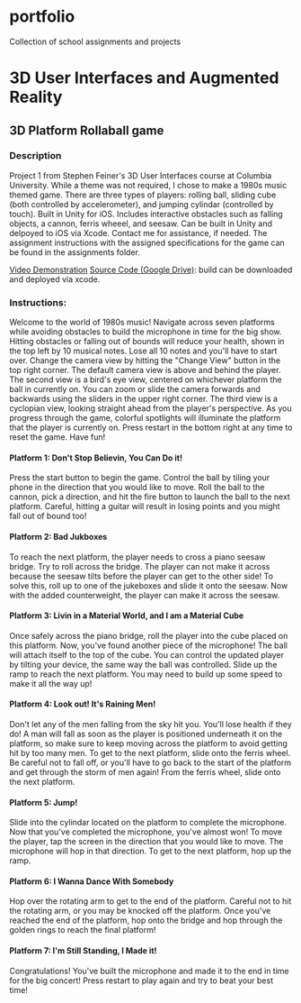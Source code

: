 # portfolio
Collection of school assignments and projects


# 3D User Interfaces and Augmented Reality
## 3D Platform Rollaball game
### Description 
Project 1 from Stephen Feiner's 3D User Interfaces course at Columbia University. While a theme was not required, I chose to make a 1980s music themed game. There are three types of players: rolling ball, sliding cube (both controlled by accelerometer), and jumping cylindar (controlled by touch). Built in Unity for iOS. Includes interactive obstacles such as falling objects, a cannon, ferris wheeel, and seesaw. Can be built in Unity and delpoyed to iOS via Xcode. Contact me for assistance, if needed. The assignment instructions with the assigned  specifications for the game can be found in the assignments folder.

[Video Demonstration]()
[Source Code (Google Drive)](https://drive.google.com/drive/folders/1IvE-tDkSugWsQ7RZ7RiVzdoqA3cpwogH?usp=sharing): build can be downloaded and deployed via xcode.

### Instructions: 

Welcome to the world of 1980s music! Navigate across seven platforms while avoiding obstacles to build the microphone in time for the big show. Hitting obstacles or falling out of bounds will reduce your health, shown in the top left by 10 musical notes. Lose all 10 notes and you'll have to start over. Change the camera view by hitting the "Change View" button in the top right corner. The default camera view is above and behind the player. The second view is a bird's eye view, centered on whichever platform the ball in currently on. You can zoom or slide the camera forwards and backwards using the sliders in the upper right corner. The third view is a cyclopian view, looking straight ahead from the player's perspective. As you progress through the game, colorful spotlights will illuminate the platform that the player is currently on. Press restart in the bottom right at any time to reset the game. Have fun!

#### Platform 1: Don't Stop Believin, You Can Do it!
Press the start button to begin the game. Control the ball by tiling your phone in the direction that you would like to move. Roll the ball to the cannon, pick a direction, and hit the fire button to launch the ball to the next platform. Careful, hitting a guitar will result in losing points and you might fall out of bound too! 

#### Platform 2: Bad Jukboxes
To reach the next platform, the player needs to cross a piano seesaw bridge. Try to roll across the bridge. The player can not make it across because the seesaw tilts before the player can get to the other side! To solve this, roll up to one of the jukeboxes and slide it onto the seesaw. Now with the added counterweight, the player can make it across the seesaw. 

#### Platform 3: Livin in a Material World, and I am a Material Cube
Once safely across the piano bridge, roll the player into the cube placed on this platform. Now, you've found another piece of the microphone! The ball will attach itself to the top of the cube. You can control the updated player by tilting your device, the same way the ball was controlled. Slide up the ramp to reach the next platform. You may need to build up some speed to make it all the way up!

#### Platform 4: Look out! It's Raining Men!
Don't let any of the men falling from the sky hit you. You'll lose health if they do! A man will fall as soon as the player is positioned underneath it on the platform, so make sure to keep moving across the platform to avoid getting hit by too many men. To get to the next platform, slide onto the ferris wheel. Be careful not to fall off, or you'll have to go back to the start of the platform and get through the storm of men again! From the ferris wheel, slide onto the next platform.

#### Platform 5: Jump! 
Slide into the cylindar located on the platform to complete the microphone. Now that you've completed the microphone, you've almost won! To move the player, tap the screen in the direction that you would like to move. The microphone will hop in that direction. To get to the next platform, hop up the ramp. 

#### Platform 6: I Wanna Dance With Somebody 
Hop over the rotating arm to get to the end of the platform. Careful not to hit the rotating arm, or you may be knocked off the platform. Once you've reached the end of the platform, hop onto the bridge and hop through the golden rings to reach the final platform!

#### Platform 7: I'm Still Standing, I Made it! 
Congratulations! You've built the microphone and made it to the end in time for the big concert! Press restart to play again and try to beat your best time! 

